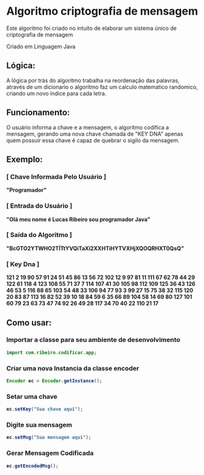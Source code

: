 # Algoritmo criptografia de mensagem

Este algoritmo foi criado no intuito de elaborar um sistema único de criptografia de mensagem

Criado em Linguagem Java

<h2>Lógica: </h2>
A lógica por trás do algoritmo trabalha na reordenação das palavras, através de um dicionario
o algoritmo faz um calculo matematico randomico, criando um novo indice para cada letra.

<h2>Funcionamento: </h2>
O usuário informa a chave e a mensagem, o algoritmo codifica a mensagem, gerando uma nova chave chamada de "KEY DNA" apenas quem possuir essa chave é capaz de quebrar o sigilo da mensagem.

<h2>Exemplo: </h2>
<b><h3>[ Chave Informada Pelo Usuário ]</h3>"Programador"</b>
  
<b><h3>[ Entrada do Usuário ]</h3>"Olá meu nome é Lucas Ribeiro sou programador Java"</b>

<b><h3>[ Saída do Algoritmo ]</h3>"BcGTO2YTWHO2TÍTtYVQiTaXï2XXHTiHYTVXHjXQOQRHXT0QsQ"<b>

<h3>[ Key Dna ]</h3>
121 2 19 90 57 91 24 51 45 86 13 56 72 102 12 9 97 81 11 111
67 62 78 44 29 122 61 118 4 123 108 55 71 37 7 114 107 41 30 105
98 112 109 125 36 43 126 46 53 5 116 88 65 103 54 48 33 106 94 77
93 3 99 27 15 75 38 32 115 120 20 83 87 113 16 82 52 39 10 18
84 59 6 35 66 89 104 58 14 69 80 127 101 60 79 23 63 73 47 74
92 26 49 28 117 34 70 40 22 110 21 17 

<h2>Como usar:</h2>

<h3>Importar a classe para seu ambiente de desenvolvimento</h3>
  
```java
import com.ribeiro.codificar.app;
```
  
<h3>Criar uma nova Instancia da classe encoder</h3>
  
```java
Encoder ec = Encoder.getInstance();
```
  
<h3>Setar uma chave</h3>
  
```java
ec.setKey("Sua chave aqui");
```
  
<h3>Digite sua mensagem</h3>
  
```java
ec.setMsg("Sua mensagem aqui");
```
    
<h3>Gerar Mensagem Codificada</h3>
  
```java
ec.getEncodedMsg();
```

